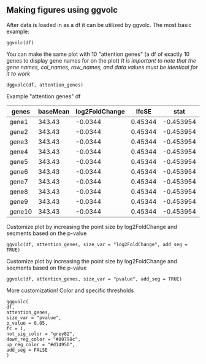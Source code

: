 ## Making figures using ggvolc

After data is loaded in as a df it can be utilized by ggvolc. The most basic example:

	ggvolc(df)

You can make the same plot with 10 "attention genes" (a df of exactly 10 genes to display gene names for on the plot)
*It is important to note that the gene names, col_names, row_names, and data values must be identical for it to work*

	dggvolc(df, attention_genes)

Example "attention genes" df

| genes | baseMean | log2FoldChange | IfcSE | stat | pvalue | padj |
| ----- | -------- | -------------- | ----- | ---- | ------ | ---- |
| gene1 | 343.43 | -0.0344 | 0.45344 | -0.453954 | 0.98343 | 0.9364|
| gene2 | 343.43 | -0.0344 | 0.45344 | -0.453954 | 0.98343 | 0.9364|
| gene3 | 343.43 | -0.0344 | 0.45344 | -0.453954 | 0.98343 | 0.9364|
| gene4 | 343.43 | -0.0344 | 0.45344 | -0.453954 | 0.98343 | 0.9364|
| gene5 | 343.43 | -0.0344 | 0.45344 | -0.453954 | 0.98343 | 0.9364|
| gene6 | 343.43 | -0.0344 | 0.45344 | -0.453954 | 0.98343 | 0.9364|
| gene7 | 343.43 | -0.0344 | 0.45344 | -0.453954 | 0.98343 | 0.9364|
| gene8 | 343.43 | -0.0344 | 0.45344 | -0.453954 | 0.98343 | 0.9364|
| gene9 | 343.43 | -0.0344 | 0.45344 | -0.453954 | 0.98343 | 0.9364|
| gene10 | 343.43 | -0.0344 | 0.45344 | -0.453954 | 0.98343 | 0.9364|

 Customize plot by increasing the point size by log2FoldChange and seqments based on the p-value

	ggvolc(df, attention_genes, size_var = "log2FoldChange", add_seg = TRUE)

 Customize plot by increasing the point size by log2FoldChange and seqments based on the p-value

	ggvolc(df, attention_genes, size_var = "pvalue", add_seg = TRUE)

 More customization! Color and specific thresholds
 
	gggvolc(
    df, 
    attention_genes,
    size_var = "pvalue",
    p_value = 0.05,
    fc = 1,
    not_sig_color = "grey82",
    down_reg_color = "#00798c",
    up_reg_color = "#d1495b",
    add_seg = FALSE
    )
